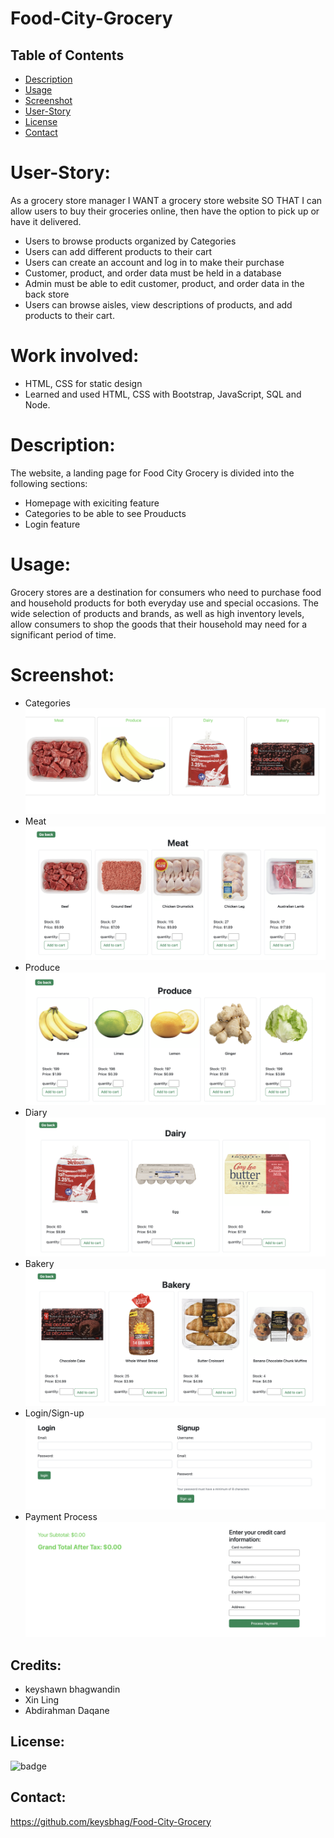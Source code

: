 # Food-City-Grocery

## Table of Contents
  - [Description](#description)
  - [Usage](#usage)
  - [Screenshot](#screenshot)
  - [User-Story](#User-Story)
  - [License](#license)
  - [Contact](#contact)

# User-Story:

As a grocery store manager
I WANT a grocery store website
SO THAT I can allow users to buy their groceries online, then have the option to pick up or have it delivered.

- Users to browse products organized by Categories
- Users can add different products to their cart
- Users can create an account and log in to make their purchase
- Customer, product, and order data must be held in a database
- Admin must be able to edit customer, product, and order data in the back store
- Users can browse aisles, view descriptions of products, and add products to their cart.

# Work involved:

- HTML, CSS for static design
- Learned and used HTML, CSS with Bootstrap, JavaScript, SQL and Node.

# Description:
The website, a landing page for Food City Grocery is divided into the following sections:

- Homepage with exiciting feature
- Categories to be able to see Prouducts 
- Login feature 

# Usage:
Grocery stores are a destination for consumers who need to purchase food and household products for both everyday use and special occasions. The wide selection of products and brands, as well as high inventory levels, allow consumers to shop the goods that their household may need for a significant period of time.

# Screenshot:
- Categories
![alt text](./public/images/Categories.png)
- Meat
![alt text](./public/images/Meat.png)
- Produce
![alt text](./public/images/Produce.png)
- Diary
![alt text](./public/images/Diary.png)
- Bakery
![alt text](./public/images/Bakery.png)
- Login/Sign-up
![alt text](./public/images/Login%3ASignup.png)
- Payment Process
![alt text](./public/images/Payment%20Process.png)

## Credits:
- keyshawn bhagwandin
- Xin Ling
- Abdirahman Daqane

## License:
![badge](https://img.shields.io/badge/license-MIT-important)

## Contact:
https://github.com/keysbhag/Food-City-Grocery

